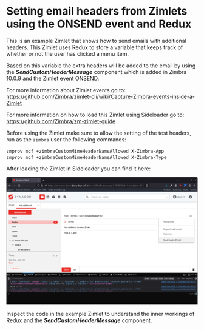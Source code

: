 # Setting email headers from Zimlets using the ONSEND event and Redux

This is an example Zimlet that shows how to send emails with additional headers. This Zimlet uses Redux to store a variable that keeps track of whether or not the user has clicked a menu item.

Based on this variable the extra headers will be added to the email by using the ***SendCustomHeaderMessage*** component which is added in Zimbra 10.0.9 and the Zimlet event ONSEND.

For more information about Zimlet events go to: https://github.com/Zimbra/zimlet-cli/wiki/Capture-Zimbra-events-inside-a-Zimlet

For more information on how to load this Zimlet using Sideloader go to: https://github.com/Zimbra/zm-zimlet-guide

Before using the Zimlet make sure to allow the setting of the test headers, run as the `zimbra` user the following commands:

```
zmprov mcf +zimbraCustomMimeHeaderNameAllowed X-Zimbra-App
zmprov mcf +zimbraCustomMimeHeaderNameAllowed X-Zimbra-Type
```

After loading the Zimlet in Sideloader you can find it here:

![](screenshots/menu.png)

Inspect the code in the example Zimlet to understand the inner workings of Redux and the ***SendCustomHeaderMessage*** component.
